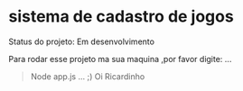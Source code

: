 <h1>sistema de cadastro de jogos</h1>

Status do projeto: Em desenvolvimento

Para rodar esse projeto ma sua maquina ,por favor digite:
...
>  Node app.js
...
;)  Oi Ricardinho 
